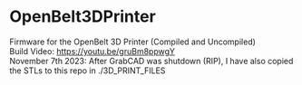 # OpenBelt3DPrinter
Firmware for the OpenBelt 3D Printer (Compiled and Uncompiled)
<br>Build Video: https://youtu.be/gruBm8ppwgY
<br> November 7th 2023: After GrabCAD was shutdown (RIP), I have also copied the STLs to this repo in ./3D_PRINT_FILES
